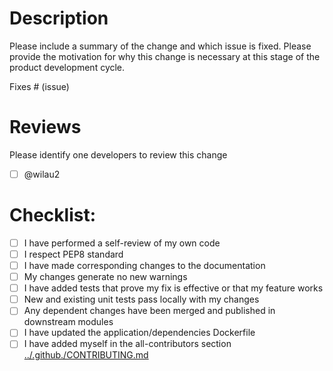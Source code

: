 # Description

Please include a summary of the change and which issue is fixed. Please provide the motivation for why this change is necessary at this stage of the product development cycle.

Fixes # (issue)

# Reviews

Please identify one developers to review this change

- [ ] @wilau2

# Checklist:

- [ ] I have performed a self-review of my own code
- [ ] I respect PEP8 standard
- [ ] I have made corresponding changes to the documentation
- [ ] My changes generate no new warnings
- [ ] I have added tests that prove my fix is effective or that my feature works
- [ ] New and existing unit tests pass locally with my changes
- [ ] Any dependent changes have been merged and published in downstream modules
- [ ] I have updated the application/dependencies Dockerfile
- [ ] I have added myself in the all-contributors section [../.github./CONTRIBUTING.md](CONTRIBUTING.md)
